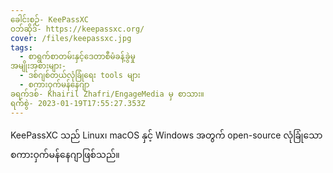 ```yaml
---
ခေါင်းစဉ်- KeePassXC
ဝဘ်ဆိုဒ်- https://keepassxc.org/
cover: /files/keepassxc.jpg
tags:
  - စာရွက်စာတမ်းနှင့်ဒေတာစီမံခန့်ခွဲမှု
အမျိုးအစားများ-
  - ဒစ်ဂျစ်တယ်လုံခြုံရေး tools များ
  - စကားဝှက်မန်နေဂျာ
ခရက်ဒစ်- Khairil Zhafri/EngageMedia မှ စာသား။
ရက်စွဲ- 2023-01-19T17:55:27.353Z
---
```

KeePassXC သည် Linux၊ macOS နှင့် Windows အတွက် open-source လုံခြုံသော စကားဝှက်မန်နေဂျာဖြစ်သည်။